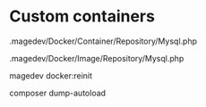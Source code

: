 # Custom containers

.magedev/Docker/Container/Repository/Mysql.php


.magedev/Docker/Image/Repository/Mysql.php


magedev docker:reinit

composer dump-autoload
